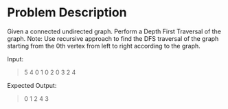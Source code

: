 # Problem Description

Given a connected undirected graph. Perform a Depth First Traversal of the graph.
Note: Use recursive approach to find the DFS traversal of the graph starting from the 0th vertex from left to right according to the graph.

Input:

> 5 4
> 0 1 
> 0 2
> 0 3 
> 2 4

Expected Output: 

> 0 1 2 4 3 

